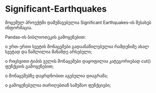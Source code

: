 # Significant-Earthquakes

მოცემულ პროექტში დამუშავებულია Significant Earthquakes-ის შესახებ ინფორმაცია.

Pandas-ის ბიბლიოთეკის გამოყენებით:

o ერთ-ერთი სვეტის მონაცემები გადაანაწილებულია რამდენიმე ახალ სვეტად და წაშლილია მანამდე არსებული;

o რიცხვითი ტიპის ველის მონაცემები დაყოფილია კატეგორიებად cut() ფუნქციის გამოყენებით;

o მონაცემებზე დაყრდნობით აგებულია დიაგრამა;

o გამოყენებულია თარიღებთან სამუშაო ფუნქციები;


